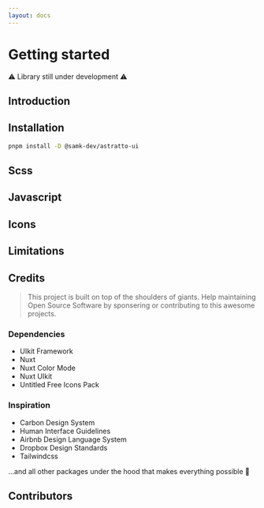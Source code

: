 ```yaml
---
layout: docs
---
```


# Getting started

⚠️ Library still under development ⚠️

## Introduction

## Installation

```bash
pnpm install -D @samk-dev/astratto-ui
```

## Scss

## Javascript

## Icons

## Limitations

## Credits

> This project is built on top of the shoulders of giants. Help maintaining Open Source Software by sponsering or contributing to this awesome projects.

### Dependencies

- UIkit Framework
- Nuxt
- Nuxt Color Mode
- Nuxt UIkit
- Untitled Free Icons Pack

### Inspiration

- Carbon Design System
- Human Interface Guidelines
- Airbnb Design Language System
- Dropbox Design Standards
- Tailwindcss

...and all other packages under the hood that makes everything possible 💙

## Contributors
